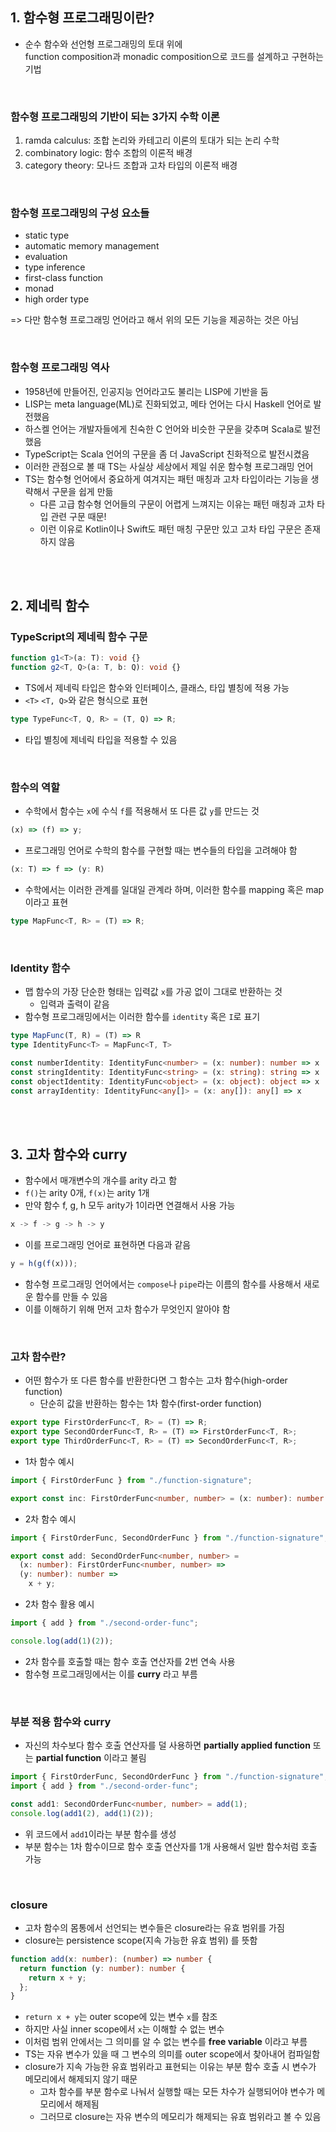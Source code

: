 ## 1. 함수형 프로그래밍이란?

- 순수 함수와 선언형 프로그래밍의 토대 위에<br>function composition과 monadic composition으로 코드를 설계하고 구현하는 기법

<br>

### 함수형 프로그래밍의 기반이 되는 3가지 수학 이론

1. ramda calculus: 조합 논리와 카테고리 이론의 토대가 되는 논리 수학
2. combinatory logic: 함수 조합의 이론적 배경
3. category theory: 모나드 조합과 고차 타입의 이론적 배경

<br>

### 함수형 프로그래밍의 구성 요소들

- static type
- automatic memory management
- evaluation
- type inference
- first-class function
- monad
- high order type

=> 다만 함수형 프로그래밍 언어라고 해서 위의 모든 기능을 제공하는 것은 아님

<br>

### 함수형 프로그래밍 역사

- 1958년에 만들어진, 인공지능 언어라고도 불리는 LISP에 기반을 둠
- LISP는 meta language(ML)로 진화되었고, 메타 언어는 다시 Haskell 언어로 발전했음
- 하스켈 언어는 개발자들에게 친숙한 C 언어와 비슷한 구문을 갖추며 Scala로 발전했음
- TypeScript는 Scala 언어의 구문을 좀 더 JavaScript 친화적으로 발전시켰음
- 이러한 관점으로 볼 때 TS는 사실상 세상에서 제일 쉬운 함수형 프로그래밍 언어
- TS는 함수형 언어에서 중요하게 여겨지는 패턴 매칭과 고차 타입이라는 기능을 생략해서 구문을 쉽게 만듦
  - 다른 고급 함수형 언어들의 구문이 어렵게 느껴지는 이유는 패턴 매칭과 고차 타입 관련 구문 때문!
  - 이런 이유로 Kotlin이나 Swift도 패턴 매칭 구문만 있고 고차 타입 구문은 존재하지 않음

<br>
<br>

## 2. 제네릭 함수

### TypeScript의 제네릭 함수 구문

```ts
function g1<T>(a: T): void {}
function g2<T, Q>(a: T, b: Q): void {}
```

- TS에서 제네릭 타입은 함수와 인터페이스, 클래스, 타입 별칭에 적용 가능
- `<T>` `<T, Q>`와 같은 형식으로 표현

```ts
type TypeFunc<T, Q, R> = (T, Q) => R;
```

- 타입 별칭에 제네릭 타입을 적용할 수 있음

<br>

### 함수의 역할

- 수학에서 함수는 `x`에 수식 `f`를 적용해서 또 다른 값 `y`를 만드는 것

```ts
(x) => (f) => y;
```

- 프로그래밍 언어로 수학의 함수를 구현할 때는 변수들의 타입을 고려해야 함

```ts
(x: T) => f => (y: R)
```

- 수학에서는 이러한 관계를 일대일 관계라 하며, 이러한 함수를 mapping 혹은 map 이라고 표현

```ts
type MapFunc<T, R> = (T) => R;
```

<br>

### Identity 함수

- 맵 함수의 가장 단순한 형태는 입력값 `x`를 가공 없이 그대로 반환하는 것
  - 입력과 출력이 같음
- 함수형 프로그래밍에서는 이러한 함수를 `identity` 혹은 `I`로 표기

```ts
type MapFunc(T, R) = (T) => R
type IdentityFunc<T> = MapFunc<T, T>

const numberIdentity: IdentityFunc<number> = (x: number): number => x
const stringIdentity: IdentityFunc<string> = (x: string): string => x
const objectIdentity: IdentityFunc<object> = (x: object): object => x
const arrayIdentity: IdentityFunc<any[]> = (x: any[]): any[] => x
```

<br>
<br>

## 3. 고차 함수와 curry

- 함수에서 매개변수의 개수를 arity 라고 함
- `f()`는 arity 0개, `f(x)`는 arity 1개
- 만약 함수 f, g, h 모두 arity가 1이라면 연결해서 사용 가능

```ts
x -> f -> g -> h -> y
```

- 이를 프로그래밍 언어로 표현하면 다음과 같음

```ts
y = h(g(f(x)));
```

- 함수형 프로그래밍 언어에서는 `compose`나 `pipe`라는 이름의 함수를 사용해서 새로운 함수를 만들 수 있음
- 이를 이해하기 위해 먼저 고차 함수가 무엇인지 알아야 함

<br>

### 고차 함수란?

- 어떤 함수가 또 다른 함수를 반환한다면 그 함수는 고차 함수(high-order function)
  - 단순히 값을 반환하는 함수는 1차 함수(first-order function)

```ts
export type FirstOrderFunc<T, R> = (T) => R;
export type SecondOrderFunc<T, R> = (T) => FirstOrderFunc<T, R>;
export type ThirdOrderFunc<T, R> = (T) => SecondOrderFunc<T, R>;
```

- 1차 함수 예시

```ts
import { FirstOrderFunc } from "./function-signature";

export const inc: FirstOrderFunc<number, number> = (x: number): number => x + 1;
```

- 2차 함수 예시

```ts
import { FirstOrderFunc, SecondOrderFunc } from "./function-signature";

export const add: SecondOrderFunc<number, number> =
  (x: number): FirstOrderFunc<number, number> =>
  (y: number): number =>
    x + y;
```

- 2차 함수 활용 예시

```ts
import { add } from "./second-order-func";

console.log(add(1)(2));
```

- 2차 함수를 호출할 때는 함수 호출 연산자를 2번 연속 사용
- 함수형 프로그래밍에서는 이를 **curry** 라고 부름

<br>

### 부분 적용 함수와 curry

- 자신의 차수보다 함수 호출 연산자를 덜 사용하면 **partially applied function** 또는 **partial function** 이라고 불림

```ts
import { FirstOrderFunc, SecondOrderFunc } from "./function-signature";
import { add } from "./second-order-func";

const add1: SecondOrderFunc<number, number> = add(1);
console.log(add1(2), add(1)(2));
```

- 위 코드에서 `add1`이라는 부분 함수를 생성
- 부분 함수는 1차 함수이므로 함수 호출 연산자를 1개 사용해서 일반 함수처럼 호출 가능

<br>

### closure

- 고차 함수의 몸통에서 선언되는 변수들은 closure라는 유효 범위를 가짐
- closure는 persistence scope(지속 가능한 유효 범위) 를 뜻함

```ts
function add(x: number): (number) => number {
  return function (y: number): number {
    return x + y;
  };
}
```

- `return x + y`는 outer scope에 있는 변수 `x`를 참조
- 하지만 사실 inner scope에서 `x`는 이해할 수 없는 변수
- 이처럼 범위 안에서는 그 의미를 알 수 없는 변수를 **free variable** 이라고 부름
- TS는 자유 변수가 있을 때 그 변수의 의미를 outer scope에서 찾아내어 컴파일함
- closure가 지속 가능한 유효 범위라고 표현되는 이유는 부분 함수 호출 시 변수가 메모리에서 해제되지 않기 때문
  - 고차 함수를 부분 함수로 나눠서 실행할 때는 모든 차수가 실행되어야 변수가 메모리에서 해제됨
  - 그러므로 closure는 자유 변수의 메모리가 해제되는 유효 범위라고 볼 수 있음
